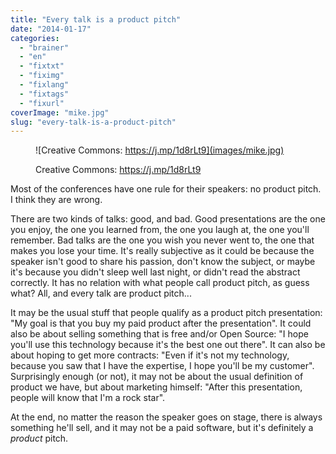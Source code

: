 ```yaml
---
title: "Every talk is a product pitch"
date: "2014-01-17"
categories: 
  - "brainer"
  - "en"
  - "fixtxt"
  - "fiximg"
  - "fixlang"
  - "fixtags"
  - "fixurl"
coverImage: "mike.jpg"
slug: "every-talk-is-a-product-pitch"
---
```


<figure>

![Creative Commons: https://j.mp/1d8rLt9](images/mike.jpg)

<figcaption>

Creative Commons: https://j.mp/1d8rLt9

</figcaption>

</figure>

Most of the conferences have one rule for their speakers: no product pitch. I think they are wrong.

There are two kinds of talks: good, and bad. Good presentations are the one you enjoy, the one you learned from, the one you laugh at, the one you'll remember. Bad talks are the one you wish you never went to, the one that makes you lose your time. It's really subjective as it could be because the speaker isn't good to share his passion, don't know the subject, or maybe it's because you didn't sleep well last night, or didn't read the abstract correctly. It has no relation with what people call product pitch, as guess what? All, and every talk are product pitch...

It may be the usual stuff that people qualify as a product pitch presentation: "My goal is that you buy my paid product after the presentation". It could also be about selling something that is free and/or Open Source: "I hope you'll use this technology because it's the best one out there". It can also be about hoping to get more contracts: "Even if it's not my technology, because you saw that I have the expertise, I hope you'll be my customer". Surprisingly enough (or not), it may not be about the usual definition of product we have, but about marketing himself: "After this presentation, people will know that I'm a rock star".

At the end, no matter the reason the speaker goes on stage, there is always something he'll sell, and it may not be a paid software, but it's definitely a _product_ pitch.
